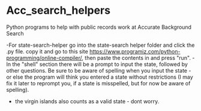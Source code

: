 # Acc_search_helpers
Python programs to help with public records work at Accurate Background Search

-For state-search-helper go into the state-search helper folder and click the .py file. copy it and go to this site
https://www.programiz.com/python-programming/online-compiler/, then paste the contents in and press "run".
-In the "shell" section there will be a prompt to input the state, followed by other questions. Be sure to be aware of spelling
when you input the state - or else the program will think you entered a state without restrictions (I may fix it later to reprompt you, 
if a state is misspelled, but for now be aware of spelling). 
- the virgin islands also counts as a valid state - dont worry. 
